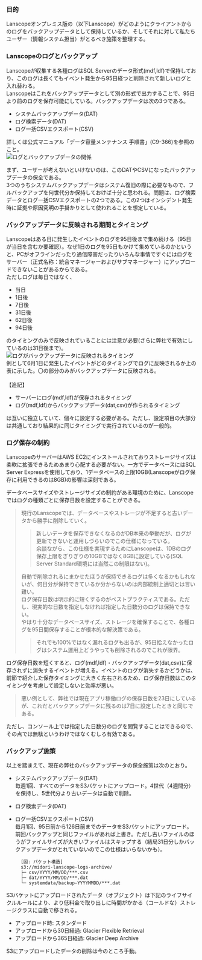 ### 目的
Lanscopeオンプレミス版の（以下Lanscope）がどのようにクライアントからのログをバックアップデータとして保持しているか、そしてそれに対して私たちユーザー（情報システム担当）がとるべき施策を整理する。

### Lanscopeのログとバックアップ
Lanscopeが収集する各種ログはSQL Serverのデータ形式(mdf,ldf)で保持しており、このログは長くてもイベント発生から95日経つと削除されて新しいログと入れ替わる。<br>
Lanscopeはこれをバックアップデータとして別の形式で出力することで、95日より前のログを保存可能にしている。バックアップデータは次の3つである。<br>
- システムバックアップデータ(DAT)<br>
- ログ検索データ(DAT)<br>
- ログ一括CSVエクスポート(CSV)<br>

詳しくは公式マニュアル「データ容量メンテナンス 手順書」(C9-366)を参照のこと。<br>
![ログとバックアップデータの関係](https://github.com/user-attachments/assets/b5430a33-9962-459c-b5ef-91c503f7659c "ログとバックアップデータの関係")<br>

まず、ユーザーが考えないといけないのは、このDATやCSVになったバックアップデータの保全である。<br>
3つのうちシステムバックアップデータはシステム復旧の際に必要なもので、フルバックアップを何世代分か保持しておけば十分と思われる。問題は、ログ検索データとログ一括CSVエクスポートの2つである。この2つはインシデント発生時に証拠や原因究明の手掛かりとして使われることを想定している。<br>

### バックアップデータに反映される期間とタイミング

Lanscopeはある日に発生したイベントのログを95日後まで集め続ける（95日が当日を含むか要確認）。なぜ1日のログを95日もかけて集めているのかというと、PCがオフラインだったり通信障害だったりいろんな事情ですぐにはログをサーバー（正式名称：統合マネージャーおよびサブマネージャー）にアップロードできないことがあるからである。<br>
ただしログは毎日ではなく、
- 当日
- 1日後
- 7日後
- 31日後
- 62日後
- 94日後

のタイミングのみで反映されていることには注意が必要(さらに弊社で有効にしているのは31日後まで)。<br>
![ログがバックアップデータに反映されるタイミング](https://github.com/user-attachments/assets/af27e68c-d090-45dd-b481-a9b4334a8c48 "ログがバックアップデータに反映されるタイミング")<br>
例として6月1日に発生したイベントがどのタイミングでログに反映されるか上の表に示した。〇の部分のみがバックアップデータに反映される。<br>
<br>
【追記】<br>
- サーバーにログ(mdf,ldf)が保存されるタイミング<br>
- ログ(mdf,ldf)からバックアップデータ(dat,csv)が作られるタイミング<br>

は互いに独立していて、個々に設定する必要がある。ただし、設定項目の大部分は共通しており結果的に同じタイミングで実行されているのが一般的。<br>

### ログ保存の制約

LanscopeのサーバーはAWS EC2にインストールされておりストレージサイズは柔軟に拡張できるためあまり心配する必要がない。一方でデータベースにはSQL Server Expressを使用しており、1データベースの上限10GB(Lanscopeがログ保存に利用できるのは8GB)の影響は深刻である。<br>

データベースサイズやストレージサイズの制約がある環境のために、Lanscopeではログの種類ごとに保存日数を設定することができる。<br>

> 現行のLanscopeでは、データベースやストレージが不足すると古いデータから勝手に削除していく。<br>
> >新しいデータを保存できなくなるのがDB本来の挙動だが、ログが更新できないと運用しづらいのでこの仕様になっている。<br>
> >余談ながら、この仕様を実現するためにLanscopeは、1DBのログ保存上限をぎりぎりの10GBではなく8GBに設定している(SQL Server Standard環境には当然この制限はない)。<br>
>
> 自動で削除されるにまかせたほうが保持できるログは多くなるかもしれないが、何日分が保持できているか分からないのは内部統制上適切とは言い難い。<br>
> ログ保存日数は明示的に短くするのがベストプラクティスである。ただし、現実的な日数を指定しなければ指定した日数分のログは保持できない。<br>
> やはり十分なデータベースサイズ、ストレージを確保することで、各種ログを95日間保存することが根本的な解決策である。<br>
> >それでも100%ではなく漏れるログも出るが、95日拾えなかったログはシステム運用上どうやっても削除されるのでこれが限界。<br>

ログ保存日数を短くすると、ログ(mdf,ldf)・バックアップデータ(dat,csv)に保存されずに消失するイベントが増える。イベントのログが消失するかどうかは、前節で紹介した保存タイミングに大きく左右されるため、ログ保存日数はこのタイミングを考慮して設定しないと効率が悪い。<br>
> 悪い例として、弊社では現在アプリ稼働ログの保存日数を23日にしているが、これだとバックアップデータに残るのは7日に設定したときと同じである。<br>

ただし、コンソール上では指定した日数分のログを閲覧することはできるので、その点では無駄というわけではなくむしろ有効である。<br>

### バックアップ施策

以上を踏まえて、現在の弊社のバックアップデータの保全施策は次のとおり。<br>
- システムバックアップデータ(DAT)<br>
毎週1回、すべてのデータをS3バケットにアップロード。4世代（4週間分）を保持し、5世代分より古いデータは自動で削除。<br>
- ログ検索データ(DAT)<br>
- ログ一括CSVエクスポート(CSV)<br>
毎月1回、95日前から126日前までのデータをS3バケットにアップロード。前回バックアップと同じファイルがあれば上書き。ただし古いファイルのほうがファイルサイズが大きいファイルはスキップする（結局31日分しかバックアップデータがとれていないのでこの仕様はいらないかも）。<br>

        [図: バケット構造]
        s3://midori-lanscope-logs-archive/
        ├─ csv/YYYY/MM/DD/***.csv
        ├─ dat/YYYY/MM/DD/***.dat
        └─ systemdata/backup-YYYYMMDD/***.dat

S3バケットにアップロードされたデータ（オブジェクト）は下記のライフサイクルルールにより、より低料金で取り出しに時間がかかる（コールドな）ストレージクラスに自動で移される。<br>
- アップロード時: スタンダード<br>
- アップロードから30日経過: Glacier Flexible Retrieval<br>
- アップロードから365日経過: Glacier Deep Archive<br>

S3にアップロードしたデータの削除は今のところ手動。<br>
